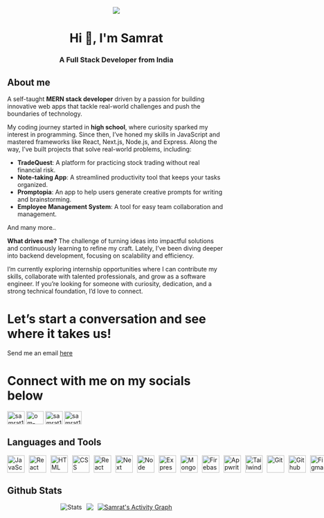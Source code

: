 <p align="center">
  <a href="https://samratfx.vercel.app">
    <img src="https://cdn.mos.cms.futurecdn.net/36e80d1ca7e73eddc61c73be74bf7f2d-1200-80.gif">
  </a>
</p>
<h1 align="center">Hi 👋, I'm Samrat</h1>
<h3 align="center">A Full Stack Developer from India</h3>

## About me
A self-taught **MERN stack developer** driven by a passion for building innovative web apps that tackle real-world challenges and push the boundaries of technology.

My coding journey started in **high school**, where curiosity sparked my interest in programming. Since then, I’ve honed my skills in JavaScript and mastered frameworks like React, Next.js, Node.js, and Express. Along the way, I’ve built projects that solve real-world problems, including:

- **TradeQuest**: A platform for practicing stock trading without real financial risk.
- **Note-taking App**: A streamlined productivity tool that keeps your tasks organized.
- **Promptopia**: An app to help users generate creative prompts for writing and brainstorming.
- **Employee Management System**: A tool for easy team collaboration and management.

And many more..

**What drives me?** The challenge of turning ideas into impactful solutions and continuously learning to refine my craft. Lately, I’ve been diving deeper into backend development, focusing on scalability and efficiency.

I’m currently exploring internship opportunities where I can contribute my skills, collaborate with talented professionals, and grow as a software engineer. If you’re looking for someone with curiosity, dedication, and a strong technical foundation, I’d love to connect.

# Let’s start a conversation and see where it takes us!
Send me an email [here](mailto:samratbandre@gmail.com)

# Connect with me on my socials below
<p align="left">
  <a href="https://twitter.com/samrat1428" target="blank"><img align="center" src="https://skillicons.dev/icons?i=twitter" alt="samrat1428" height="30" width="40" /></a>
  <a href="https://linkedin.com/in/om-bandre-758a4425b" target="blank"><img align="center" src="https://skillicons.dev/icons?i=linkedin" alt="om-bandre-758a4425b" height="30" width="40" /></a>
  <a href="https://instagram.com/samrat_1428" target="blank"><img align="center" src="https://skillicons.dev/icons?i=instagram" alt="samrat1428" height="30" width="40" /></a>
  <a href="https://discord.com/users/1048146813691101236)" target="blank"><img align="center" src="https://skillicons.dev/icons?i=discord" alt="samrat1428" height="30" width="40" /></a>
</p>

## Languages and Tools
<div style="display: flex; gap: 10px; align-items: center;">
  <img src="https://skillicons.dev/icons?i=js" alt="JavaScript" width="40" height="40">
  <img src="https://skillicons.dev/icons?i=typescript" alt="React" width="40" height="40">
  <img src="https://skillicons.dev/icons?i=html" alt="HTML" width="40" height="40">
  <img src="https://skillicons.dev/icons?i=css" alt="CSS" width="40" height="40">
  <img src="https://skillicons.dev/icons?i=react" alt="React" width="40" height="40">
  <img src="https://skillicons.dev/icons?i=next" alt="Next" width="40" height="40">
  <img src="https://skillicons.dev/icons?i=nodejs" alt="Node" width="40" height="40">
  <img src="https://skillicons.dev/icons?i=express" alt="Express" width="40" height="40">
  <img src="https://skillicons.dev/icons?i=mongodb" alt="MongoDB" width="40" height="40">
  <img src="https://skillicons.dev/icons?i=firebase" alt="Firebase" width="40" height="40">
  <img src="https://skillicons.dev/icons?i=appwrite" alt="Appwrite" width="40" height="40">
  <img src="https://skillicons.dev/icons?i=tailwind" alt="Tailwind" width="40" height="40">
  <img src="https://skillicons.dev/icons?i=git" alt="Git" width="40" height="40">
  <img src="https://skillicons.dev/icons?i=github" alt="Github" width="40" height="40">
  <img src="https://skillicons.dev/icons?i=figma" alt="Figma" width="40" height="40">
  <img src="https://skillicons.dev/icons?i=docker" alt="Docker" width="40" height="40">
  <img src="https://skillicons.dev/icons?i=flutter" alt="Flutter" width="40" height="40">
  <img src="https://skillicons.dev/icons?i=postman" alt="Postman" width="40" height="40">
  <img src="https://skillicons.dev/icons?i=python" alt="Python" width="40" height="40">
</div>

## Github Stats
<div style="display: flex; gap: 10px; justify-content: center;">
 
  <img src="https://github-readme-stats.vercel.app/api?username=blackholeofuniverse&theme=dark&hide_border=false&include_all_commits=true&count_private=true" alt="Stats" >
<!--    <p align="center"> -->
    <img src="https://github-readme-stats.vercel.app/api/top-langs/?username=blackholeofuniverse&theme=dark&hide_border=false&include_all_commits=true&count_private=true&layout=compact" >
<!--   </p> -->
  
<div/>

<div>
    <a href="#"><img alt="Samrat's Activity Graph" src="https://github-readme-activity-graph.vercel.app/graph?username=blackholeofuniverse&custom_title=Samrat%27s%20Contribution%20Graph&bg_color=0D1117&color=FFFFFF&line=2c83f8&point=FFFFFF&hide_border=true" /></a>
<div> 

